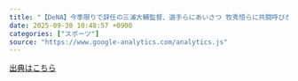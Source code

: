 ```yaml
---
title: "【DeNA】今季限りで辞任の三浦大輔監督、選手らにあいさつ 牧秀悟らに共闘呼びかけ（日刊スポーツ） - Yahoo!ニュース"
date: 2025-09-30 10:48:57 +0900
categories: ["スポーツ"]
source: "https://www.google-analytics.com/analytics.js"
---
```


[出典はこちら](https://www.google-analytics.com/analytics.js)
